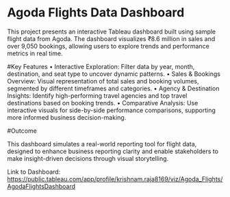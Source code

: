 # Agoda Flights Data Dashboard

This project presents an interactive Tableau dashboard built using sample flight data from Agoda. The dashboard visualizes ₹8.6 million in sales and over 9,050 bookings, allowing users to explore trends and performance metrics in real time.

#Key Features
	•	Interactive Exploration: Filter data by year, month, destination, and seat type to uncover dynamic patterns.
	•	Sales & Bookings Overview: Visual representation of total sales and booking volumes, segmented by different timeframes and categories.
	•	Agency & Destination Insights: Identify high-performing travel agencies and top travel destinations based on booking trends.
	•	Comparative Analysis: Use interactive visuals for side-by-side performance comparisons, supporting more informed business decision-making.

#Outcome

This dashboard simulates a real-world reporting tool for flight data, designed to enhance business reporting clarity and enable stakeholders to make insight-driven decisions through visual storytelling.

Link to Dashboard: https://public.tableau.com/app/profile/krishnam.raja8169/viz/Agoda_Flights/AgodaFlightsDashboard


